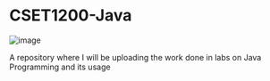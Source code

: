 # CSET1200-Java
![image](https://user-images.githubusercontent.com/65546555/151734953-38732505-7156-45ec-bcc7-96391623af3a.png)

A repository where I will be uploading the work done in labs on Java Programming and its usage
